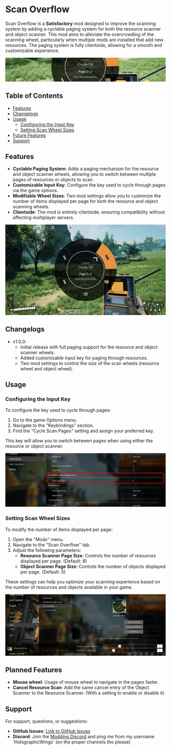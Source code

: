# Scan Overflow

Scan Overflow is a **Satisfactory** mod designed to improve the scanning system by adding a cyclable paging system for both the resource scanner and object scanner. This mod aims to alleviate the overcrowding of the scanning wheel, particularly when multiple mods are installed that add new resources. The paging system is fully clientside, allowing for a smooth and customizable experience.

![Banner](https://raw.githubusercontent.com/HolographicWings/ScanOverflow/refs/heads/main/Screenshots/WEBP/Banner.webp)

## Table of Contents

- [Features](#features)
- [Changelogs](#changelogs)
- [Usage](#usage)
  - [Configuring the Input Key](#configuring-the-input-key)
  - [Setting Scan Wheel Sizes](#setting-scan-wheel-sizes)
- [Future Features](#planned-features)
- [Support](#support)

## Features

- **Cyclable Paging System**: Adds a paging mechanism for the resource and object scanner wheels, allowing you to switch between multiple pages of resources or objects to scan.
- **Customizable Input Key**: Configure the key used to cycle through pages via the game options.
- **Modifiable Wheel Sizes**: Two mod settings allow you to customize the number of items displayed per page for both the resource and object scanning wheels.
- **Clientside**: The mod is entirely clientside, ensuring compatibility without affecting multiplayer servers.

![GameplayScreenshot](https://raw.githubusercontent.com/HolographicWings/ScanOverflow/refs/heads/main/Screenshots/WEBP/GameplayScreenshot.webp)

## Changelogs

- v1.0.0:
  - Initial release with full paging support for the resource and object scanner wheels.
  - Added customizable input key for paging through resources.
  - Two mod settings to control the size of the scan wheels (resource wheel and object wheel).

## Usage

### Configuring the Input Key

To configure the key used to cycle through pages:

1. Go to the game Options menu.
2. Navigate to the "Keybindings" section.
3. Find the "Cycle Scan Pages" setting and assign your preferred key.

This key will allow you to switch between pages when using either the resource or object scanner.

![InputKey](https://raw.githubusercontent.com/HolographicWings/ScanOverflow/refs/heads/main/Screenshots/WEBP/InputKey.webp)

### Setting Scan Wheel Sizes

To modify the number of items displayed per page:

1. Open the "Mods" menu.
2. Navigate to the "Scan Overflow" tab.
3. Adjust the following parameters:
   - **Resource Scanner Page Size**: Controls the number of resources displayed per page. (Default: 8)
   - **Object Scanner Page Size**: Controls the number of objects displayed per page. (Default: 5)

These settings can help you optimize your scanning experience based on the number of resources and objects available in your game.

![ModSettings](https://raw.githubusercontent.com/HolographicWings/ScanOverflow/refs/heads/main/Screenshots/WEBP/ModSettings.webp)

## Planned Features

- **Mouse wheel**: Usage of mouse wheel to navigate in the pages faster.
- **Cancel Resource Scan**: Add the same cancel entry of the Object Scanner to the Resource Scanner. (With a setting to enable or disable it)

## Support

For support, questions, or suggestions:

- **GitHub Issues**: [Link to GitHub Issues](https://github.com/HolographicWings/ScanOverflow/issues)
- **Discord**: Join the [Modding Discord](https://discord.gg/fPPqfY9j) and ping me from my username 'HolographicWings' (on the proper channels tho please)
